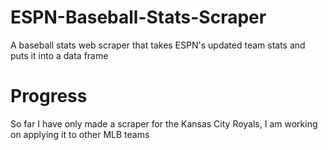 # ESPN-Baseball-Stats-Scraper
A baseball stats web scraper that takes ESPN's updated team stats and puts it into a data frame

# Progress
So far I have only made a scraper for the Kansas City Royals, I am working on applying it to other MLB teams
